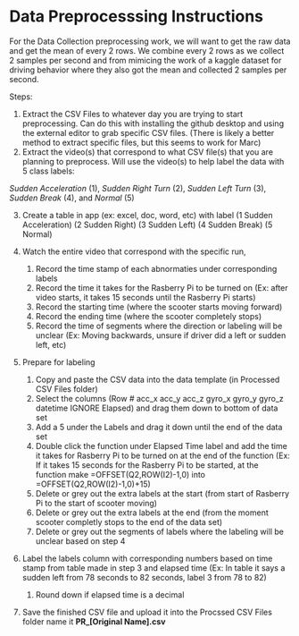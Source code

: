 # Data Preprocesssing Instructions

For the Data Collection preprocessing work, we will want to get the raw data and get the mean of every 2 rows. We combine every 2 rows as we collect 2 samples per second and from mimicing the work of a kaggle dataset for driving behavior where they also got the mean and collected 2 samples per second.

Steps:
1. Extract the CSV Files to whatever day you are trying to start preprocessing. Can do this with installing the github desktop and using the external editor to grab specific CSV files. (There is likely a better method to extract specific files, but this seems to work for Marc)
2. Extract the video(s) that correspond to what CSV file(s) that you are planning to preprocess. Will use the video(s) to help label the data with 5 class labels: 

*Sudden Acceleration* (1), *Sudden Right Turn* (2), *Sudden Left Turn* (3), *Sudden Break* (4), and *Normal* (5)

3. Create a table in app (ex: excel, doc, word, etc) with label (1 Sudden Acceleration) (2 Sudden Right) (3 Sudden Left) (4 Sudden Break) (5 Normal) 

4. Watch the entire video that correspond with the specific run, 
    1) Record the time stamp of each abnormaties under corresponding labels
    2) Record the time it takes for the Rasberry Pi to be turned on (Ex: after video starts, it takes 15 seconds until the Rasberry Pi starts)
    3) Record the starting time (where the scooter starts moving forward)
    4) Record the ending time (where the scooter completely stops)
    5) Record the time of segments where the direction or labeling will be unclear (Ex: Moving backwards, unsure if driver did a left or sudden left, etc)

5. Prepare for labeling 
    1) Copy and paste the CSV data into the data template (in Processed CSV Files folder) 
    2) Select the columns (Row #	acc_x	acc_y	acc_z	gyro_x	gyro_y	gyro_z	datetime	IGNORE	Elapsed) and drag them down to bottom of data set
    3) Add a 5 under the Labels and drag it down until the end of the data set
    4) Double click the function under Elapsed Time label and add the time it takes for Rasberry Pi to be turned on at the end of the function (Ex: If it takes 15 seconds for the Rasberry Pi to be started, at the function make =OFFSET(Q2,ROW(I2)-1,0) into =OFFSET(Q2,ROW(I2)-1,0)+15)
    5) Delete or grey out the extra labels at the start (from start of Rasberry Pi to the start of scooter moving) 
    6) Delete or grey out the extra labels at the end (from the moment scooter completly stops to the end of the data set)
    7) Delete or grey out the segments of labels where the labeling will be unclear based on step 4 

6. Label the labels column with corresponding numbers based on time stamp from table made in step 3 and elapsed time (Ex: In table it says a sudden left from 78 seconds to 82 seconds, label 3 from 78 to 82) 
    1) Round down if elapsed time is a decimal
    
7. Save the finished CSV file and upload it into the Procssed CSV Files folder name it **PR_[Original Name].csv**
